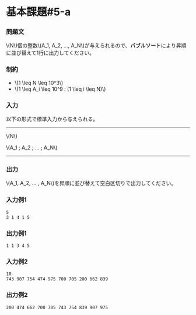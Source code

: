 # 基本課題#5-a

### 問題文
\\(N\\)個の整数\\(A_1, A_2, ..., A_N\\)が与えられるので、**バブルソート**により昇順に並び替えて1行に出力してください。



### 制約
- \\(1 \leq N \leq 10^3\\)
- \\(1 \leq A_i \leq 10^9 \: (1 \leq i \leq N)\\)

### 入力
以下の形式で標準入力から与えられる。

---

\\(N\\)  

\\(A_1 \; A_2 \; ... \; A_N\\)

---




### 出力
\\(A_1, A_2, ... , A_N\\)を昇順に並び替えて空白区切りで出力してください。

### 入力例1
```
5
3 1 4 1 5
```
### 出力例1
```
1 1 3 4 5
```

### 入力例2
```
10
743 907 754 474 975 700 705 200 662 839
```
### 出力例2
```
200 474 662 700 705 743 754 839 907 975
```